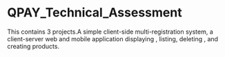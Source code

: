 # QPAY_Technical_Assessment
This contains 3 projects.A simple client-side multi-registration system, a client-server web and mobile application displaying , listing, deleting , and creating products.
